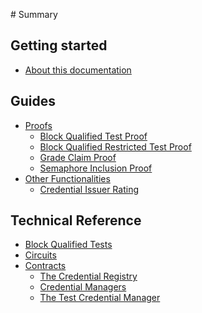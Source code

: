 ‌# Summary​

## Getting started
* [About this documentation](README.md)

<!-- ## Quick Setup -->

## Guides

* [Proofs](./guides/proofs/README.md)
    * [Block Qualified Test Proof](./guides/proofs/bq-test-proof.md)
    * [Block Qualified Restricted Test Proof](./guides/proofs/bq-restricted-test-proof.md)
    * [Grade Claim Proof](./guides/proofs/grade-claim-proof.md)
    * [Semaphore Inclusion Proof](./guides/proofs/semaphore-inclusion-proof.md)
* [Other Functionalities](./guides/functionalities/README.md)
    * [Credential Issuer Rating](./guides/functionalities/credential-issuer-rating.md)

## Technical Reference

* [Block Qualified Tests](./technical-reference/block-qualified-tests.md)
* [Circuits](./technical-reference/circuits.md)
* [Contracts](./technical-reference/contracts.md)
    * [The Credential Registry](./technical-reference/credential-registry.md)
    * [Credential Managers](./technical-reference/credential-managers.md)
    * [The Test Credential Manager](./technical-reference/test-credential-manager.md)